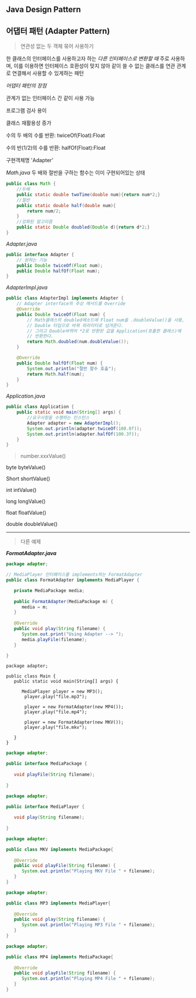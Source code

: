 ## Java Design Pattern




## 어댑터 패턴 (Adapter Pattern)
> 연관성 없는 두 객체 묶어 사용하기

한 클래스의 인터페이스를 사용하고자 하는 *다른 인터페이스로 변환할 때* 주로 사용하며, 이를 이용하면 인터페이스 호환성이 맞지 않아 같이 쓸 수 없는 클래스를 연관 관계로 연결해서 사용할 수 있게하는 패턴



*어댑터 패턴의 장점*

관계가 없는 인터페이스 간 같이 사용 가능

프로그램 검사 용이

클래스 재활용성 증가



수의 두 배의 수를 반환: twiceOf(Float):Float

수의 반(1/2)의 수를 반환: halfOf(Float):Float

구현객체명 'Adapter'

*Math.java* 두 배와 절반을 구하는 함수는 이미 구현되어있는 상태

```java
public class Math {
    //두배
    public static double twoTime(double num){return num*2;}
    //절반
    public static double half(double num){
        return num/2;
    }
    //강화된 알고리즘
    public static Double doubled(Double d){return d*2;}
}
```



*Adapter.java*

```java
public interface Adapter {
    // 원하는 기능
    public Double twiceOf(Float num);
    public Double halfOf(Float num);
}
```



*AdapterImpl.java*

```java
public class AdapterImpl implements Adapter {
    // Adapter interface의 추상 메서드를 Override
    @Override
    public Double twiceOf(Float num) {
        // Math클래스의 doubled메소드에 Float num을 .doubleValue()을 사용,
        // Double 타입으로 바꿔 파라미터로 넘겨준다.
        // 그리고 Double바뀌어 *2로 반환된 값을 Application(호출한 클래스)에
        // 반환한다.
        return Math.doubled(num.doubleValue());
    }

    @Override
    public Double halfOf(Float num) {
        System.out.println("절반 함수 호출");
        return Math.half(num);
    }
}
```



*Application.java*

```java
public class Application {
    public static void main(String[] args) {
        //요구사항을 수행하는 인스턴스
        Adapter adapter = new AdapterImpl();
        System.out.println(adapter.twiceOf(100.0f));
        System.out.println(adapter.halfOf(100.3f));
    }
}
```



> number.xxxValue() 

byte byteValue()

Short shortValue()

int intValue()

long longValue()

float floatValue()

double doubleValue()



---

> 다른 예제

***FormatAdapter.java***

```java
package adapter;

// MediaPlayer 인터페이스를 implements하는 FormatAdapter
public class FormatAdapter implements MediaPlayer {

   private MediaPackage media;
   
   public FormatAdapter(MediaPackage m) {
      media = m;
   }
   
   @Override
   public void play(String filename) {
      System.out.print("Using Adapter --> ");
      media.playFile(filename);
   }

}
```

```
package adapter;

public class Main {
   public static void main(String[] args) {
      
      MediaPlayer player = new MP3();
       player.play("file.mp3");
       
       player = new FormatAdapter(new MP4());
       player.play("file.mp4");
       
       player = new FormatAdapter(new MKV());
       player.play("file.mkv");
      
   }
}
```

```java
package adapter;

public interface MediaPackage {
   
   void playFile(String filename);
   
}
```

```java
package adapter;

public interface MediaPlayer {
   
   void play(String filename);
   
}
```

```java
package adapter;

public class MKV implements MediaPackage{
   
   @Override
   public void playFile(String filename) {
      System.out.println("Playing MKV File " + filename);
   }
}
```

```java
package adapter;

public class MP3 implements MediaPlayer{
   
   @Override
   public void play(String filename) {
      System.out.println("Playing MP3 File " + filename);
   }
}
```

```java
package adapter;

public class MP4 implements MediaPackage{
   
   @Override
   public void playFile(String filename) {
      System.out.println("Playing MP4 File " + filename);
   }
}
```